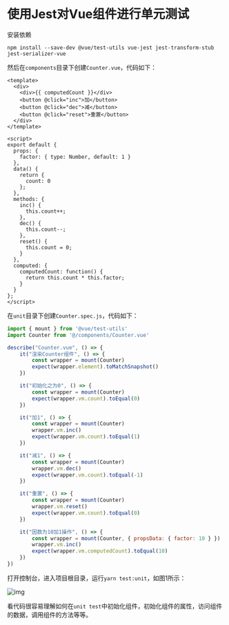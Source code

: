 # 使用Jest对Vue组件进行单元测试

安装依赖

```shell
npm install --save-dev @vue/test-utils vue-jest jest-transform-stub jest-serializer-vue
```

然后在`components`目录下创建`Counter.vue`，代码如下：

```vue
<template>
  <div>
    <div>{{ computedCount }}</div>
    <button @click="inc">加</button>
    <button @click="dec">减</button>
    <button @click="reset">重置</button>
  </div>
</template>

<script>
export default {
  props: {
    factor: { type: Number, default: 1 }
  },
  data() {
    return {
      count: 0
    };
  },
  methods: {
    inc() {
      this.count++;
    },
    dec() {
      this.count--;
    },
    reset() {
      this.count = 0;
    }
  },
  computed: {
    computedCount: function() {
      return this.count * this.factor;
    }
  }
};
</script>
```

在`unit`目录下创建`Counter.spec.js`，代码如下：

```javascript
import { mount } from '@vue/test-utils'
import Counter from '@/components/Counter.vue'

describe("Counter.vue", () => {
    it("渲染Counter组件", () => {
        const wrapper = mount(Counter)
        expect(wrapper.element).toMatchSnapshot()
    })

    it("初始化之为0", () => {
        const wrapper = mount(Counter)
        expect(wrapper.vm.count).toEqual(0)
    })

    it("加1", () => {
        const wrapper = mount(Counter)
        wrapper.vm.inc()
        expect(wrapper.vm.count).toEqual(1)
    })

    it("减1", () => {
        const wrapper = mount(Counter)
        wrapper.vm.dec()
        expect(wrapper.vm.count).toEqual(-1)
    })

    it("重置", () => {
        const wrapper = mount(Counter)
        wrapper.vm.reset()
        expect(wrapper.vm.count).toEqual(0)
    })

    it("因数为10加1操作", () => {
        const wrapper = mount(Counter, { propsData: { factor: 10 } })
        wrapper.vm.inc()
        expect(wrapper.vm.computedCount).toEqual(10)
    })
})
```

打开控制台，进入项目根目录，运行`yarn test:unit`，如图1所示：

![img](https:////upload-images.jianshu.io/upload_images/5402876-7ee2e8edb485c7dd.png?imageMogr2/auto-orient/strip|imageView2/2/w/383/format/webp)

看代码很容易理解如何在`unit test`中初始化组件，初始化组件的属性，访问组件的数据，调用组件的方法等等。